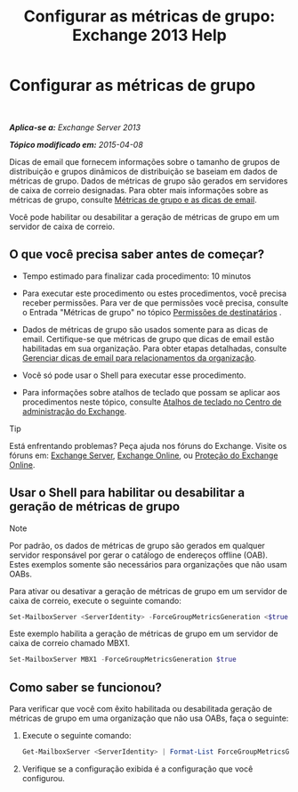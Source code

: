 ﻿---
title: 'Configurar as métricas de grupo: Exchange 2013 Help'
TOCTitle: Configurar as métricas de grupo
ms:assetid: 76ccd6a7-e2ec-42f4-9ab3-e8cc257ac896
ms:mtpsurl: https://technet.microsoft.com/pt-br/library/JJ649327(v=EXCHG.150)
ms:contentKeyID: 50485946
ms.date: 05/22/2018
mtps_version: v=EXCHG.150
ms.translationtype: MT
---

# Configurar as métricas de grupo

 

_**Aplica-se a:** Exchange Server 2013_

_**Tópico modificado em:** 2015-04-08_

Dicas de email que fornecem informações sobre o tamanho de grupos de distribuição e grupos dinâmicos de distribuição se baseiam em dados de métricas de grupo. Dados de métricas de grupo são gerados em servidores de caixa de correio designadas. Para obter mais informações sobre as métricas de grupo, consulte [Métricas de grupo e as dicas de email](group-metrics-and-https://docs.microsoft.com/pt-br/exchange/clients-and-mobile-in-exchange-online/mailtips/mailtips).

Você pode habilitar ou desabilitar a geração de métricas de grupo em um servidor de caixa de correio.

## O que você precisa saber antes de começar?

  - Tempo estimado para finalizar cada procedimento: 10 minutos

  - Para executar este procedimento ou estes procedimentos, você precisa receber permissões. Para ver de que permissões você precisa, consulte o Entrada "Métricas de grupo" no tópico [Permissões de destinatários](recipients-permissions-exchange-2013-help.md) .

  - Dados de métricas de grupo são usados somente para as dicas de email. Certifique-se que métricas de grupo que dicas de email estão habilitadas em sua organização. Para obter etapas detalhadas, consulte [Gerenciar dicas de email para relacionamentos da organização](https://docs.microsoft.com/pt-br/exchange/clients-and-mobile-in-exchange-online/mailtips/manage-mailtips-for-organization-relationships).

  - Você só pode usar o Shell para executar esse procedimento.

  - Para informações sobre atalhos de teclado que possam se aplicar aos procedimentos neste tópico, consulte [Atalhos de teclado no Centro de administração do Exchange](keyboard-shortcuts-in-the-exchange-admin-center-exchange-online-protection-help.md).


> [!TIP]
> Está enfrentando problemas? Peça ajuda nos fóruns do Exchange. Visite os fóruns em: <A href="https://go.microsoft.com/fwlink/p/?linkid=60612">Exchange Server</A>, <A href="https://go.microsoft.com/fwlink/p/?linkid=267542">Exchange Online</A>, ou <A href="https://go.microsoft.com/fwlink/p/?linkid=285351">Proteção do Exchange Online</A>.



## Usar o Shell para habilitar ou desabilitar a geração de métricas de grupo


> [!NOTE]
> Por padrão, os dados de métricas de grupo são gerados em qualquer servidor responsável por gerar o catálogo de endereços offline (OAB). Estes exemplos somente são necessários para organizações que não usam OABs.



Para ativar ou desativar a geração de métricas de grupo em um servidor de caixa de correio, execute o seguinte comando:

```powershell
Set-MailboxServer <ServerIdentity> -ForceGroupMetricsGeneration <$true | $false>
```

Este exemplo habilita a geração de métricas de grupo em um servidor de caixa de correio chamado MBX1.

```powershell
Set-MailboxServer MBX1 -ForceGroupMetricsGeneration $true
```

## Como saber se funcionou?

Para verificar que você com êxito habilitada ou desabilitada geração de métricas de grupo em uma organização que não usa OABs, faça o seguinte:

1.  Execute o seguinte comando:
    
    ```powershell
    Get-MailboxServer <ServerIdentity> | Format-List ForceGroupMetricsGeneration
    ```

2.  Verifique se a configuração exibida é a configuração que você configurou.

